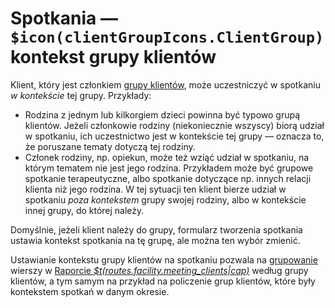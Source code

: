 # Spotkania — `$icon(clientGroupIcons.ClientGroup)` kontekst grupy klientów

Klient, który jest członkiem [grupy klientów](client-groups), może uczestniczyć w spotkaniu _w kontekście_
tej grupy. Przykłady:

- Rodzina z jednym lub kilkorgiem dzieci powinna być typowo grupą klientów. Jeżeli członkowie rodziny
  (niekoniecznie wszyscy) biorą udział w spotkaniu, ich uczestnictwo jest w kontekście tej grupy
  — oznacza to, że poruszane tematy dotyczą tej rodziny.
- Członek rodziny, np. opiekun, może też wziąć udział w spotkaniu, na którym tematem nie jest jego rodzina.
  Przykładem może być grupowe spotkanie terapeutyczne, albo spotkanie dotyczące np. innych relacji klienta
  niż jego rodzina. W tej sytuacji ten klient bierze udział w spotkaniu _poza kontekstem_ grupy swojej rodziny,
  albo w kontekście innej grupy, do której należy.

Domyślnie, jeżeli klient należy do grupy, formularz tworzenia spotkania ustawia kontekst spotkania na tę grupę,
ale można ten wybór zmienić.

Ustawianie kontekstu grupy klientów na spotkaniu pozwala na [grupowanie](table-grouping) wierszy w
[Raporcie _$t(routes.facility.meeting_clients|cap)_](reports#meeting-clients) według grupy klientów,
a tym samym na przykład na policzenie grup klientów, które były kontekstem spotkań w danym okresie.
